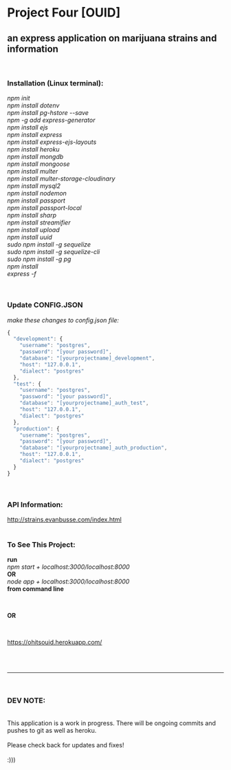 # Project Four [OUID]

## an express application on marijuana strains and information
<br>

### Installation (Linux terminal):
*npm init*<br>
*npm install dotenv*<br>
*npm install pg-hstore --save*<br>
*npm -g add express-generator*<br>
*npm install ejs*<br>
*npm install express*<br>
*npm install express-ejs-layouts*<br>
*npm install heroku*<br>
*npm install mongdb*<br>
*npm install mongoose*<br>
*npm install multer*<br>
*npm install multer-storage-cloudinary*<br>
*npm install mysql2*<br>
*npm install nodemon*<br>
*npm install passport*<br>
*npm install passport-local*<br>
*npm install sharp*<br>
*npm install streamifier*<br>
*npm install upload*<br>
*npm install uuid*<br>
*sudo npm install -g sequelize*<br>
*sudo npm install -g sequelize-cli*<br>
*sudo npm install -g pg*<br>
*npm install*<br>
*express -f*
<br>

<br>

### Update CONFIG.JSON
*make these changes to config.json file:*
```js 
{
  "development": {
    "username": "postgres",
    "password": "[your password]",
    "database": "[yourprojectname]_development",
    "host": "127.0.0.1",
    "dialect": "postgres"
  },
  "test": {
    "username": "postgres",
    "password": "[your password]",
    "database": "[yourprojectname]_auth_test",
    "host": "127.0.0.1",
    "dialect": "postgres"
  },
  "production": {
    "username": "postgres",
    "password": "[your password]",
    "database": "[yourprojectname]_auth_production",
    "host": "127.0.0.1",
    "dialect": "postgres"
  }
}
```
<br>

### API Information:
http://strains.evanbusse.com/index.html<br>
<br>

### To See This Project:
<strong>run</strong>
<br>
*npm start + localhost:3000/localhost:8000* 
<br>
<strong>OR</strong> 
<br>
*node app + localhost:3000/localhost:8000* 
<br>
<strong>from command line</strong>

<br>

<strong>OR</strong>

<br>

https://ohitsouid.herokuapp.com/

<br>


<br>

<hr>
<br>

### DEV NOTE:
<br>
This application is a work in progress. There will be ongoing commits and pushes to git as well as heroku. <br>
<br>
Please check back for updates and fixes! <br>
<br>
:)))
